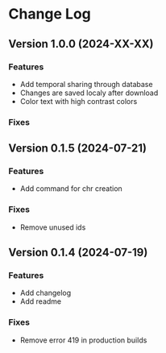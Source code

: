 # Change Log

## Version 1.0.0 (2024-XX-XX)

### Features

- Add temporal sharing through database
- Changes are saved localy after download
- Color text with high contrast colors

### Fixes

## Version 0.1.5 (2024-07-21)

### Features

- Add command for chr creation

### Fixes

- Remove unused ids

## Version 0.1.4 (2024-07-19)

### Features

- Add changelog
- Add readme

### Fixes

- Remove error 419 in production builds
